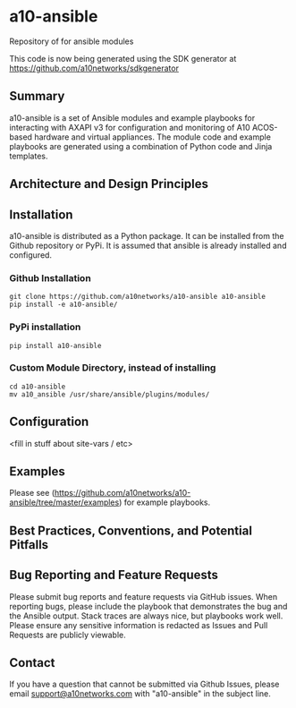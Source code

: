 # a10-ansible
Repository of for ansible modules

This code is now being generated using the SDK generator at https://github.com/a10networks/sdkgenerator

## Summary
a10-ansible is a set of Ansible modules and example playbooks for interacting with AXAPI v3 for configuration and monitoring of A10 ACOS-based hardware and virtual appliances. The module code and example playbooks are generated using a combination of Python code and Jinja templates.

## Architecture and Design Principles
<Fill in>

## Installation
a10-ansible is distributed as a Python package. It can be installed from the Github repository or PyPi. It is assumed that ansible is already installed and configured.

### Github Installation
~~~
git clone https://github.com/a10networks/a10-ansible a10-ansible
pip install -e a10-ansible/
~~~
### PyPi installation
~~~
pip install a10-ansible
~~~

### Custom Module Directory, instead of installing
~~~
cd a10-ansible 
mv a10_ansible /usr/share/ansible/plugins/modules/
~~~

## Configuration
<fill in stuff about site-vars / etc>

## Examples
Please see (https://github.com/a10networks/a10-ansible/tree/master/examples) for example playbooks.

## Best Practices, Conventions, and Potential Pitfalls

## Bug Reporting and Feature Requests
Please submit bug reports and feature requests via GitHub issues. When reporting bugs, please include the playbook that demonstrates the bug and the Ansible output. Stack traces are always nice, but playbooks work well. Please ensure any sensitive information is redacted as Issues and Pull Requests are publicly viewable.

## Contact
If you have a question that cannot be submitted via Github Issues, please email support@a10networks.com with "a10-ansible" in the subject line. 
